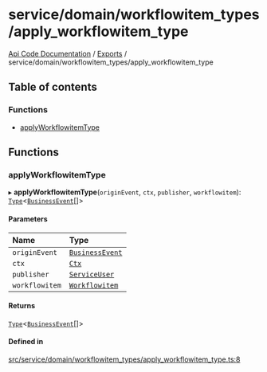 # service/domain/workflowitem\_types/apply\_workflowitem\_type
 
[Api Code Documentation](../README.md) / [Exports](../modules.md) / service/domain/workflowitem\_types/apply\_workflowitem\_type

## Table of contents

### Functions

- [applyWorkflowitemType](service_domain_workflowitem_types_apply_workflowitem_type.md#applyworkflowitemtype)

## Functions

### applyWorkflowitemType

▸ **applyWorkflowitemType**(`originEvent`, `ctx`, `publisher`, `workflowitem`): [`Type`](result.md#type)\<[`BusinessEvent`](service_domain_business_event.md#businessevent)[]\>

#### Parameters

| Name | Type |
| :------ | :------ |
| `originEvent` | [`BusinessEvent`](service_domain_business_event.md#businessevent) |
| `ctx` | [`Ctx`](../interfaces/lib_ctx.Ctx.md) |
| `publisher` | [`ServiceUser`](../interfaces/service_domain_organization_service_user.ServiceUser.md) |
| `workflowitem` | [`Workflowitem`](../interfaces/service_domain_workflow_workflowitem.Workflowitem.md) |

#### Returns

[`Type`](result.md#type)\<[`BusinessEvent`](service_domain_business_event.md#businessevent)[]\>

#### Defined in

[src/service/domain/workflowitem_types/apply_workflowitem_type.ts:8](https://github.com/openkfw/TruBudget/blob/26ade46/api/src/service/domain/workflowitem_types/apply_workflowitem_type.ts#L8)
